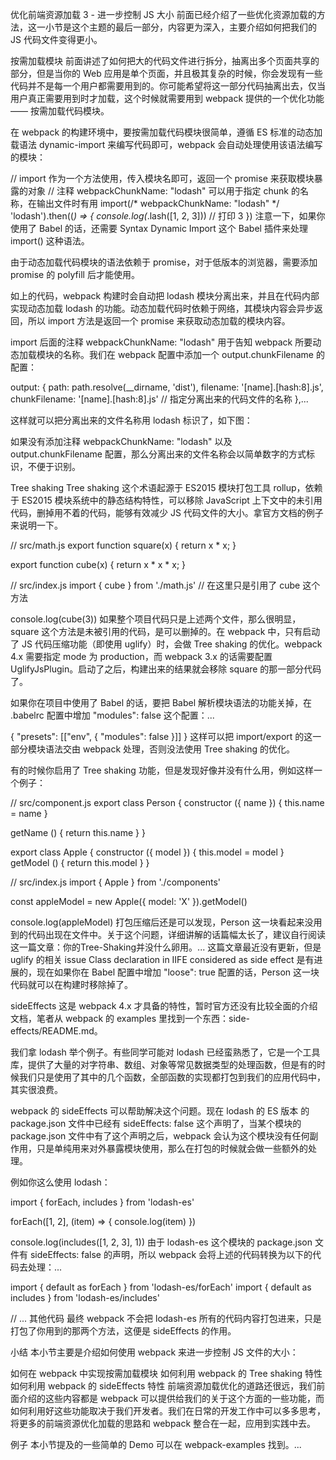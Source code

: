 优化前端资源加载 3 - 进一步控制 JS 大小
前面已经介绍了一些优化资源加载的方法，这一小节是这个主题的最后一部分，内容更为深入，主要介绍如何把我们的 JS 代码文件变得更小。

按需加载模块
前面讲述了如何把大的代码文件进行拆分，抽离出多个页面共享的部分，但是当你的 Web 应用是单个页面，并且极其复杂的时候，你会发现有一些代码并不是每一个用户都需要用到的。你可能希望将这一部分代码抽离出去，仅当用户真正需要用到时才加载，这个时候就需要用到 webpack 提供的一个优化功能 —— 按需加载代码模块。

在 webpack 的构建环境中，要按需加载代码模块很简单，遵循 ES 标准的动态加载语法 dynamic-import 来编写代码即可，webpack 会自动处理使用该语法编写的模块：

// import 作为一个方法使用，传入模块名即可，返回一个 promise 来获取模块暴露的对象
// 注释 webpackChunkName: "lodash" 可以用于指定 chunk 的名称，在输出文件时有用
import(/* webpackChunkName: "lodash" */ 'lodash').then((_) => { 
  console.log(_.lash([1, 2, 3])) // 打印 3
})
注意一下，如果你使用了 Babel 的话，还需要 Syntax Dynamic Import 这个 Babel 插件来处理 import() 这种语法。

由于动态加载代码模块的语法依赖于 promise，对于低版本的浏览器，需要添加 promise 的 polyfill 后才能使用。

如上的代码，webpack 构建时会自动把 lodash 模块分离出来，并且在代码内部实现动态加载 lodash 的功能。动态加载代码时依赖于网络，其模块内容会异步返回，所以 import 方法是返回一个 promise 来获取动态加载的模块内容。

import 后面的注释 webpackChunkName: "lodash" 用于告知 webpack 所要动态加载模块的名称。我们在 webpack 配置中添加一个 output.chunkFilename 的配置：

output: {
  path: path.resolve(__dirname, 'dist'),
  filename: '[name].[hash:8].js',
  chunkFilename: '[name].[hash:8].js' // 指定分离出来的代码文件的名称
},...

这样就可以把分离出来的文件名称用 lodash 标识了，如下图：


如果没有添加注释 webpackChunkName: "lodash" 以及 output.chunkFilename 配置，那么分离出来的文件名称会以简单数字的方式标识，不便于识别。

Tree shaking
Tree shaking 这个术语起源于 ES2015 模块打包工具 rollup，依赖于 ES2015 模块系统中的静态结构特性，可以移除 JavaScript 上下文中的未引用代码，删掉用不着的代码，能够有效减少 JS 代码文件的大小。拿官方文档的例子来说明一下。

// src/math.js
export function square(x) {
  return x * x;
}

export function cube(x) {
  return x * x * x;
}

// src/index.js
import { cube } from './math.js' // 在这里只是引用了 cube 这个方法

console.log(cube(3))
如果整个项目代码只是上述两个文件，那么很明显，square 这个方法是未被引用的代码，是可以删掉的。在 webpack 中，只有启动了 JS 代码压缩功能（即使用 uglify）时，会做 Tree shaking 的优化。webpack 4.x 需要指定 mode 为 production，而 webpack 3.x 的话需要配置 UglifyJsPlugin。启动了之后，构建出来的结果就会移除 square 的那一部分代码了。

如果你在项目中使用了 Babel 的话，要把 Babel 解析模块语法的功能关掉，在 .babelrc 配置中增加 "modules": false 这个配置：...

{
  "presets": [["env", { "modules": false }]]
}
这样可以把 import/export 的这一部分模块语法交由 webpack 处理，否则没法使用 Tree shaking 的优化。

有的时候你启用了 Tree shaking 功能，但是发现好像并没有什么用，例如这样一个例子：

// src/component.js
export class Person {
  constructor ({ name }) {
    this.name = name
  }

  getName () {
    return this.name
  }
}

export class Apple {
  constructor ({ model }) {
    this.model = model
  }
  getModel () {
    return this.model
  }
}

// src/index.js
import { Apple } from './components'

const appleModel = new Apple({
  model: 'X'
}).getModel()

console.log(appleModel)
打包压缩后还是可以发现，Person 这一块看起来没用到的代码出现在文件中。关于这个问题，详细讲解的话篇幅太长了，建议自行阅读这一篇文章：你的Tree-Shaking并没什么卵用。...
这篇文章最近没有更新，但是 uglify 的相关 issue Class declaration in IIFE considered as side effect 是有进展的，现在如果你在 Babel 配置中增加 "loose": true 配置的话，Person 这一块代码就可以在构建时移除掉了。

sideEffects
这是 webpack 4.x 才具备的特性，暂时官方还没有比较全面的介绍文档，笔者从 webpack 的 examples 里找到一个东西：side-effects/README.md。

我们拿 lodash 举个例子。有些同学可能对 lodash 已经蛮熟悉了，它是一个工具库，提供了大量的对字符串、数组、对象等常见数据类型的处理函数，但是有的时候我们只是使用了其中的几个函数，全部函数的实现都打包到我们的应用代码中，其实很浪费。

webpack 的 sideEffects 可以帮助解决这个问题。现在 lodash 的 ES 版本 的 package.json 文件中已经有 sideEffects: false 这个声明了，当某个模块的 package.json 文件中有了这个声明之后，webpack 会认为这个模块没有任何副作用，只是单纯用来对外暴露模块使用，那么在打包的时候就会做一些额外的处理。

例如你这么使用 lodash：

import { forEach, includes } from 'lodash-es'

forEach([1, 2], (item) => {
  console.log(item)
})

console.log(includes([1, 2, 3], 1))
由于 lodash-es 这个模块的 package.json 文件有 sideEffects: false 的声明，所以 webpack 会将上述的代码转换为以下的代码去处理：...

import { default as forEach } from 'lodash-es/forEach'
import { default as includes } from 'lodash-es/includes'

// ... 其他代码
最终 webpack 不会把 lodash-es 所有的代码内容打包进来，只是打包了你用到的那两个方法，这便是 sideEffects 的作用。

小结
本小节主要是介绍如何使用 webpack 来进一步控制 JS 文件的大小：

如何在 webpack 中实现按需加载模块
如何利用 webpack 的 Tree shaking 特性
如何利用 webpack 的 sideEffects 特性
前端资源加载优化的道路还很远，我们前面介绍的这些内容都是 webpack 可以提供给我们的关于这个方面的一些功能，而如何利用好这些功能取决于我们开发者。我们在日常的开发工作中可以多多思考，将更多的前端资源优化加载的思路和 webpack 整合在一起，应用到实践中去。

例子
本小节提及的一些简单的 Demo 可以在 webpack-examples 找到。...

